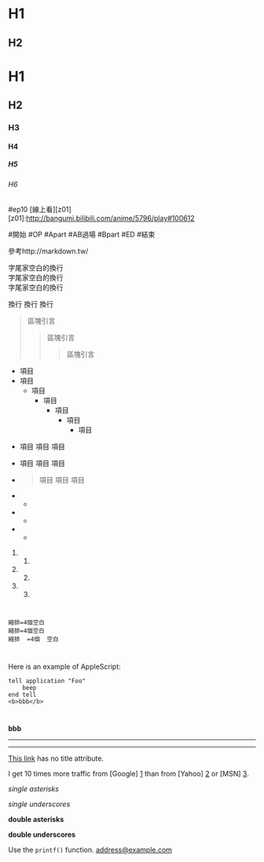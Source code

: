 H1
==
H2
--

# H1
## H2
### H3
#### H4
##### H5
###### H6



#ep10
[線上看][z01]
[z01]:http://bangumi.bilibili.com/anime/5796/play#100612

#開始
#OP
#Apart
#AB過場
#Bpart
#ED
#結束





參考http://markdown.tw/


字尾家空白的換行  
字尾家空白的換行  
字尾家空白的換行  


換行
換行
換行


>區塊引言
>>區塊引言
>>>區塊引言


* 項目
 * 項目
   * 項目
     * 項目
       * 項目
         * 項目
           * 項目



+ 項目 
  項目 
  項目

+ 項目
  項目
  項目

  
+ >項目
  >項目
  >項目
  

- -
- -
- -


1. 1.
2. 2.
3. 3.

#

    縮排=4個空白
    縮排=4個空白
    縮排  =4個  空白  
    

#
Here is an example of AppleScript:

    tell application "Foo"
        beep
    end tell
    <b>bbb</b>
#
<b>bbb</b>

***

---

[This link](http://example.net/) has no title attribute.

I get 10 times more traffic from [Google] [1] than from
[Yahoo] [2] or [MSN] [3].

  [1]: http://google.com/        "Google"
  [2]: http://search.yahoo.com/  "Yahoo Search"
  [3]: http://search.msn.com/    "MSN Search"



*single asterisks*

_single underscores_

**double asterisks**

__double underscores__

Use the `printf()` function.
<address@example.com>

